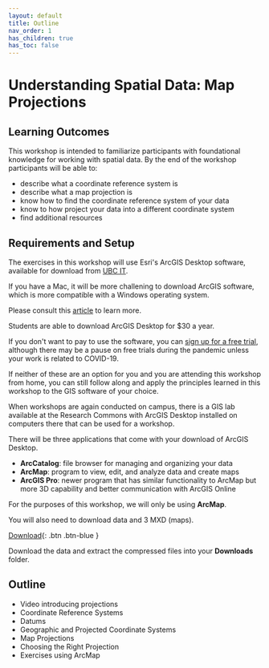 ```yaml
---
layout: default
title: Outline
nav_order: 1
has_children: true
has_toc: false
---
```


# Understanding Spatial Data: Map Projections

## Learning Outcomes

This workshop is intended to familiarize participants with foundational knowledge for working with spatial data. By the end of the workshop participants will be able to:

- describe what a coordinate reference system is
- describe what a map projection is
- know how to find the coordinate reference system of your data
- know to how project your data into a different coordinate system
- find additional resources

## Requirements and Setup

The exercises in this workshop will use Esri's ArcGIS Desktop software, available for download from [UBC IT](http://gis.ubc.ca/software/).

If you have a Mac, it will be more challening to download ArcGIS software, which is more compatible with a Windows operating system.

Please consult this [article](https://pro.arcgis.com/en/pro-app/get-started/run-pro-on-a-mac.htm) to learn more.

Students are able to download ArcGIS Desktop for $30 a year.

If you don't want to pay to use the software, you can [sign up for a free trial](https://www.esri.com/en-us/arcgis/trial?rmedium=esri_com_redirects01&rsource=https://links.esri.com/pro/trial), although there may be a pause on free trials during the pandemic unless your work is related to COVID-19.

If neither of these are an option for you and you are attending this workshop from home, you can still follow along and apply the principles learned in this workshop to the GIS software of your choice.

When workshops are again conducted on campus, there is a GIS lab available at the Research Commons with ArcGIS Desktop installed on computers there that can be used for a workshop.

There will be three applications that come with your download of ArcGIS Desktop.

- **ArcCatalog**: file browser for managing and organizing your data
- **ArcMap**: program to view, edit, and analyze data and create maps
- **ArcGIS Pro**: newer program that has similar functionality to ArcMap but more 3D capability and better communication with ArcGIS Online

For the purposes of this workshop, we will only be using **ArcMap**.

You will also need to download data and 3 MXD (maps).

[Download](https://www.dropbox.com/s/945j1dffuqja8ox/gisData.zip?dl=0){: .btn .btn-blue }

Download the data and extract the compressed files into your **Downloads** folder.

## Outline

- Video introducing projections
- Coordinate Reference Systems
- Datums
- Geographic and Projected Coordinate Systems
- Map Projections
- Choosing the Right Projection
- Exercises using ArcMap

